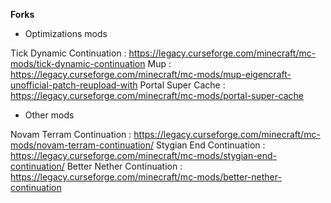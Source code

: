 **Forks**

- Optimizations mods

Tick Dynamic Continuation : https://legacy.curseforge.com/minecraft/mc-mods/tick-dynamic-continuation
Mup : https://legacy.curseforge.com/minecraft/mc-mods/mup-eigencraft-unofficial-patch-reupload-with
Portal Super Cache : https://legacy.curseforge.com/minecraft/mc-mods/portal-super-cache 

- Other mods

Novam Terram Continuation : https://legacy.curseforge.com/minecraft/mc-mods/novam-terram-continuation/
Stygian End Continuation : https://legacy.curseforge.com/minecraft/mc-mods/stygian-end-continuation/
Better Nether Continuation : https://legacy.curseforge.com/minecraft/mc-mods/better-nether-continuation
